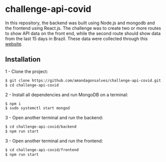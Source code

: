 # challenge-api-covid

In this repository, the backend was built using Node.js and mongodb and the frontend using React.js. The challenge was to create two or more routes to show API data on the front end, while the second route should show data from the last 15 days in Brazil. These data were collected through this [website](https://rapidapi.com/pillious/api/who-covid-19-data).

## Installation

1 - Clone the project:

```bash
$ git clone https://github.com/amandagonsalves/challenge-api-covid.git challenge-api-covid
$ cd challenge-api-covid
```

2 - Install all dependencies and run MongoDB on a terminal:

```bash
$ npm i
$ sudo systemctl start mongod
```

3 - Open another terminal and run the backend:

```bash
$ cd challenge-api-covid/backend
$ npm run start
```

3 - Open another terminal and run the frontend:

```bash
$ cd challenge-api-covid/frontend
$ npm run start
```